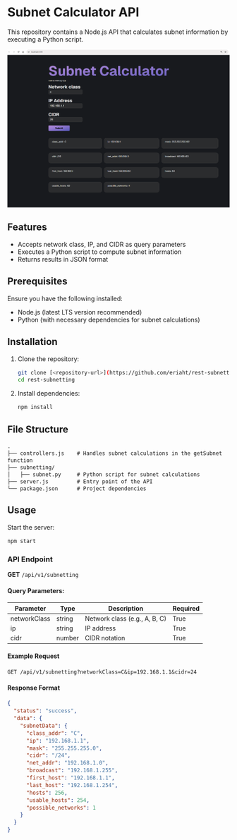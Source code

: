 # Subnet Calculator API

This repository contains a Node.js API that calculates subnet information by executing a Python script.

![Subnet Calculator UI](https://github.com/eriaht/rest-subnetting/blob/main/public/screenshot.png)


## Features
- Accepts network class, IP, and CIDR as query parameters
- Executes a Python script to compute subnet information
- Returns results in JSON format

## Prerequisites
Ensure you have the following installed:
- Node.js (latest LTS version recommended)
- Python (with necessary dependencies for subnet calculations)

## Installation
1. Clone the repository:
   ```sh
   git clone [<repository-url>](https://github.com/eriaht/rest-subnetting)
   cd rest-subnetting
   ```
2. Install dependencies:
   ```sh
   npm install
   ```

## File Structure
```
.
├── controllers.js    # Handles subnet calculations in the getSubnet function
├── subnetting/
│   ├── subnet.py     # Python script for subnet calculations
├── server.js         # Entry point of the API
└── package.json      # Project dependencies
```

## Usage
Start the server:
```sh
npm start
```

### API Endpoint
**GET** `/api/v1/subnetting`

#### Query Parameters:
| Parameter     | Type   | Description | Required |
|--------------|--------|-------------|-------------
| networkClass | string | Network class (e.g., A, B, C) | True |
| ip           | string | IP address | True |
| cidr         | number | CIDR notation | True |

#### Example Request
```
GET /api/v1/subnetting?networkClass=C&ip=192.168.1.1&cidr=24
```

#### Response Format
```json
{
  "status": "success",
  "data": {
    "subnetData": {
      "class_addr": "C",
      "ip": "192.168.1.1",
      "mask": "255.255.255.0",
      "cidr": "/24",
      "net_addr": "192.168.1.0",
      "broadcast": "192.168.1.255",
      "first_host": "192.168.1.1",
      "last_host": "192.168.1.254",
      "hosts": 256,
      "usable_hosts": 254,
      "possible_networks": 1
    }
  }
}
```

